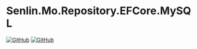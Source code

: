 ﻿# Senlin.Mo.Repository.EFCore.MySQL

[![GitHub](https://img.shields.io/badge/-source-181717.svg?logo=GitHub)](https://github.com/gui-xie/Senlin.Mo)
[![GitHub](https://img.shields.io/github/license/gui-xie/Senlin.Mo?color=blue&label=License)](https://github.com/gui-xie/Senlin.Mo/blob/master/license.txt)